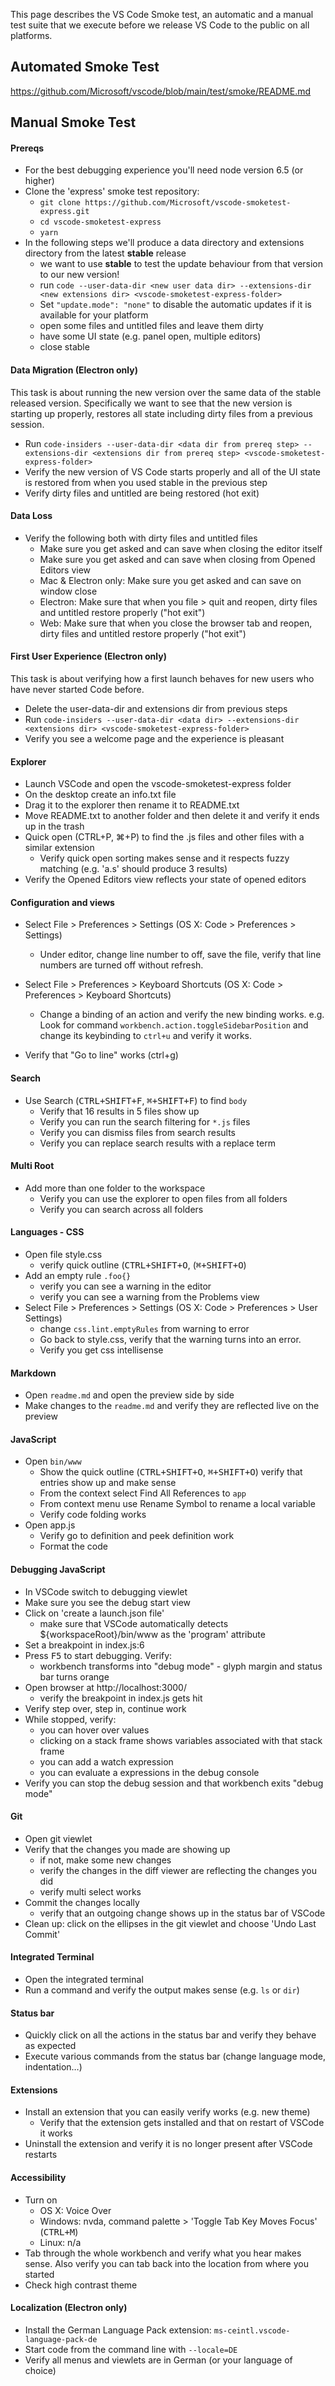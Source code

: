This page describes the VS Code Smoke test, an automatic and a manual test suite that we execute before we release VS Code to the public on all platforms.

## Automated Smoke Test

https://github.com/Microsoft/vscode/blob/main/test/smoke/README.md

## Manual Smoke Test

#### Prereqs

* For the best debugging experience you'll need node version 6.5 (or higher)
* Clone the 'express' smoke test repository:
  * `git clone https://github.com/Microsoft/vscode-smoketest-express.git`
  * `cd vscode-smoketest-express`
  * `yarn`
* In the following steps we'll produce a data directory and extensions directory from the latest **stable** release
  * we want to use **stable** to test the update behaviour from that version to our new version!
  * run `code --user-data-dir <new user data dir> --extensions-dir <new extensions dir> <vscode-smoketest-express-folder>`
  * Set `"update.mode": "none"` to disable the automatic updates if it is available for your platform
  * open some files and untitled files and leave them dirty
  * have some UI state (e.g. panel open, multiple editors)
  * close stable

#### Data Migration (Electron only)

This task is about running the new version over the same data of the stable released version. Specifically we want to see that the new version is starting up properly, restores all state including dirty files from a previous session.

* Run `code-insiders --user-data-dir <data dir from prereq step> --extensions-dir <extensions dir from prereq step> <vscode-smoketest-express-folder>`
* Verify the new version of VS Code starts properly and all of the UI state is restored from when you used stable in the previous step
* Verify dirty files and untitled are being restored (hot exit)

#### Data Loss

* Verify the following both with dirty files and untitled files
  * Make sure you get asked and can save when closing the editor itself
  * Make sure you get asked and can save when closing from Opened Editors view
  * Mac & Electron only: Make sure you get asked and can save on window close
  * Electron: Make sure that when you file > quit and reopen, dirty files and untitled restore properly ("hot exit")
  * Web: Make sure that when you close the browser tab and reopen, dirty files and untitled restore properly ("hot exit")

#### First User Experience (Electron only)

This task is about verifying how a first launch behaves for new users who have never started Code before.
* Delete the user-data-dir and extensions dir from previous steps
* Run `code-insiders --user-data-dir <data dir> --extensions-dir <extensions dir> <vscode-smoketest-express-folder>`
* Verify you see a welcome page and the experience is pleasant

#### Explorer

* Launch VSCode and open the vscode-smoketest-express folder
* On the desktop create an info.txt file
* Drag it to the explorer then rename it to README.txt
* Move README.txt to another folder and then delete it and verify it ends up in the trash
* Quick open (CTRL+P, ⌘+P) to find the .js files and other files with a similar extension
  * Verify quick open sorting makes sense and it respects fuzzy matching (e.g. 'a.s' should produce 3 results)
* Verify the Opened Editors view reflects your state of opened editors

#### Configuration and views

* Select File > Preferences > Settings (OS X: Code > Preferences > Settings)
  * Under editor, change line number to off, save the file, verify that line numbers are turned off without refresh.
* Select File > Preferences > Keyboard Shortcuts (OS X: Code > Preferences > Keyboard Shortcuts)
  * Change a binding of an action and verify the new binding works. e.g. Look for command `workbench.action.toggleSidebarPosition` and change its keybinding to `ctrl+u` and verify it works.

* Verify that "Go to line" works (ctrl+g)

#### Search
* Use Search (<kbd>CTRL+SHIFT+F</kbd>, <kbd>⌘+SHIFT+F</kbd>) to find `body`
  * Verify that 16 results in 5 files show up
  * Verify you can run the search filtering for `*.js` files
  * Verify you can dismiss files from search results
  * Verify you can replace search results with a replace term

#### Multi Root
* Add more than one folder to the workspace
  * Verify you can use the explorer to open files from all folders
  * Verify you can search across all folders

#### Languages - CSS
* Open file style.css
  * verify quick outline (<kbd>CTRL+SHIFT+O</kbd>, (<kbd>⌘+SHIFT+O</kbd>)
* Add an empty rule `.foo{}`
  * verify you can see a warning in the editor
  * verify you can see a warning from the Problems view
* Select File > Preferences > Settings (OS X: Code > Preferences > User Settings)
  * change `css.lint.emptyRules` from warning to error
  * Go back to style.css, verify that the warning turns into an error.
  * Verify you get css intellisense

#### Markdown
* Open `readme.md` and open the preview side by side
* Make changes to the `readme.md` and verify they are reflected live on the preview

#### JavaScript
* Open `bin/www`
  * Show the quick outline (<kbd>CTRL+SHIFT+O</kbd>, <kbd>⌘+SHIFT+O</kbd>) verify that entries show up and make sense
  * From the context select Find All References to `app`
  * From context menu use Rename Symbol to rename a local variable
  * Verify code folding works
* Open app.js
  * Verify go to definition and peek definition work
  * Format the code

#### Debugging JavaScript
* In VSCode switch to debugging viewlet
* Make sure you see the debug start view
* Click on 'create a launch.json file'
  * make sure that VSCode automatically detects ${workspaceRoot}/bin/www as the 'program' attribute
* Set a breakpoint in index.js:6
* Press <kbd>F5</kbd> to start debugging. Verify:
  * workbench transforms into "debug mode" - glyph margin and status bar turns orange
* Open browser at http://localhost:3000/
  * verify the breakpoint in index.js gets hit
* Verify step over, step in, continue work
* While stopped, verify:
  * you can hover over values
  * clicking on a stack frame shows variables associated with that stack frame
  * you can add a watch expression
  * you can evaluate a expressions in the debug console
* Verify you can stop the debug session and that workbench exits "debug mode"

#### Git
* Open git viewlet
* Verify that the changes you made are showing up
  * if not, make some new changes
  * verify the changes in the diff viewer are reflecting the changes you did
  * verify multi select works
* Commit the changes locally
  * verify that an outgoing change shows up in the status bar of VSCode
* Clean up: click on the ellipses in the git viewlet and choose 'Undo Last Commit'

#### Integrated Terminal
* Open the integrated terminal
* Run a command and verify the output makes sense (e.g. `ls` or `dir`)

#### Status bar
* Quickly click on all the actions in the status bar and verify they behave as expected
* Execute various commands from the status bar (change language mode, indentation…)

#### Extensions
* Install an extension that you can easily verify works (e.g. new theme)
  * Verify that the extension gets installed and that on restart of VSCode it works
* Uninstall the extension and verify it is no longer present after VSCode restarts

#### Accessibility
* Turn on
  * OS X: Voice Over
  * Windows: nvda, command palette > 'Toggle Tab Key Moves Focus' (<kbd>CTRL+M</kbd>)
  * Linux: n/a
* Tab through the whole workbench and verify what you hear makes sense. Also verify you can tab back into the location from where you started
* Check high contrast theme

#### Localization (Electron only)
* Install the German Language Pack extension: `ms-ceintl.vscode-language-pack-de`
* Start code from the command line with `--locale=DE`
* Verify all menus and viewlets are in German (or your language of choice)
